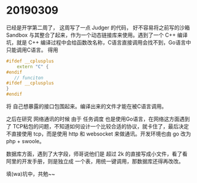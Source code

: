 # 20190309

已经是开学第二周了， 这周写了一点 Judger 的代码， 好不容易将之前写的沙箱 Sandbox 与其整合了起来，作为一个动态链接库来使用。遇到了一个 C++ 编译坑，就是 C++ 编译过程中会给函数改名称，C语言直接调用会找不到，Go语言中只能调用C语言。 得用
```C++
#ifdef __cplusplus
    extern "C" {
#endif
   // funciton
#ifdef __cplusplus
}
#endif
```
将 自己想暴露的接口包围起来。编译出来的文件才能在被C语言调用。

之后在研究 网络通讯的时候 由于 任务调度 也是使用Go语言，在网络这方面遇到了 TCP粘包的问题，不知道如何设计一个比较合适的协议，就卡住了，最后决定不直接使用 tcp，而是使用 http 和 websocket 来做通讯。开发环境也由 go 改为 php + swoole。

数据库方面，遇到了大字段，师哥说他们是 超过 2k 的直接写成小文件，看了看 阿里的开发手册，则是独立成 一个表，用统一键调用，那数据库还得再改改。


填(wa)坑中，共勉~~
